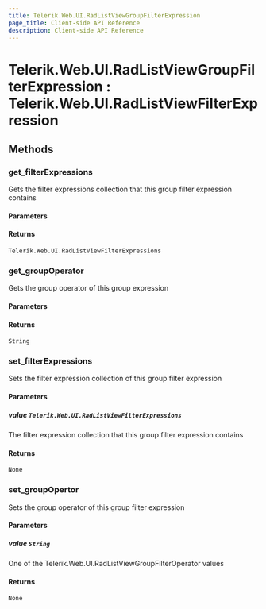 ```yaml
---
title: Telerik.Web.UI.RadListViewGroupFilterExpression
page_title: Client-side API Reference
description: Client-side API Reference
---
```


# Telerik.Web.UI.RadListViewGroupFilterExpression : Telerik.Web.UI.RadListViewFilterExpression 

## Methods

###  get_filterExpressions

Gets the filter expressions collection that this group filter expression contains

#### Parameters

#### Returns

`Telerik.Web.UI.RadListViewFilterExpressions` 

###  get_groupOperator

Gets the group operator of this group expression

#### Parameters

#### Returns

`String` 

###  set_filterExpressions

Sets the filter expression collection of this group filter expression

#### Parameters

##### value `Telerik.Web.UI.RadListViewFilterExpressions`

The filter expression collection that this group filter expression contains

#### Returns

`None` 

###  set_groupOpertor

Sets the group operator of this group filter expression

#### Parameters

##### value `String`

One of the Telerik.Web.UI.RadListViewGroupFilterOperator values

#### Returns

`None` 


